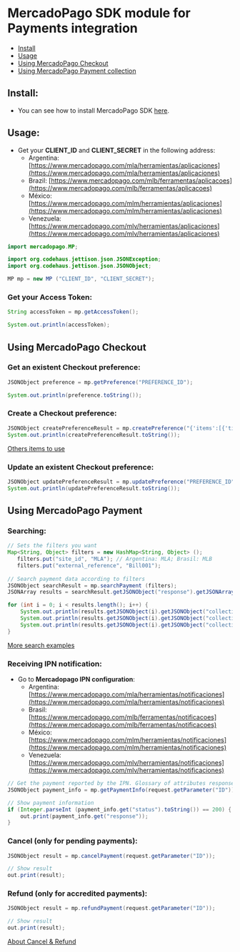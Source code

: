 # MercadoPago SDK module for Payments integration

* [Install](#install)
* [Usage](#usage)
* [Using MercadoPago Checkout](#checkout)
* [Using MercadoPago Payment collection](#payments)

<a name="install"></a>
## Install:
* You can see how to install MercadoPago SDK <a href="https://github.com/mercadopago/sdk-java/blob/master/INSTALL.md">here</a>.

<a name="usage"></a>
## Usage:

* Get your **CLIENT_ID** and **CLIENT_SECRET** in the following address:
	* Argentina: [https://www.mercadopago.com/mla/herramientas/aplicaciones](https://www.mercadopago.com/mla/herramientas/aplicaciones)
	* Brazil: [https://www.mercadopago.com/mlb/ferramentas/aplicacoes](https://www.mercadopago.com/mlb/ferramentas/aplicacoes)
	* México: [https://www.mercadopago.com/mlm/herramientas/aplicaciones](https://www.mercadopago.com/mlm/herramientas/aplicaciones)
	* Venezuela: [https://www.mercadopago.com/mlv/herramientas/aplicaciones](https://www.mercadopago.com/mlv/herramientas/aplicaciones)

```JAVA
import mercadopago.MP;

import org.codehaus.jettison.json.JSONException;
import org.codehaus.jettison.json.JSONObject;

MP mp = new MP ("CLIENT_ID", "CLIENT_SECRET");

```

### Get your Access Token:

```JAVA
String accessToken = mp.getAccessToken();

System.out.println(accessToken);
```

<a name="checkout"></a>
## Using MercadoPago Checkout

### Get an existent Checkout preference:

```JAVA
JSONObject preference = mp.getPreference("PREFERENCE_ID");

System.out.println(preference.toString());
```

### Create a Checkout preference:

```JAVA
JSONObject createPreferenceResult = mp.createPreference("{'items':[{'title':'Prueba','quantity':1,'currency_id':'ARS','unit_price':10.5}]}");
System.out.println(createPreferenceResult.toString());
```
<a href="http://developers.mercadopago.com/documentacion/recibir-pagos#glossary">Others items to use</a>

### Update an existent Checkout preference:

```JAVA
JSONObject updatePreferenceResult = mp.updatePreference("PREFERENCE_ID", "{'items':[{'title':'Prueba','quantity':1,'currency_id':'USD','unit_price':2}]}");
System.out.println(updatePreferenceResult.toString());
```

<a name="payments"></a>
## Using MercadoPago Payment

### Searching:

```JAVA
// Sets the filters you want
Map<String, Object> filters = new HashMap<String, Object> ();
   filters.put("site_id", "MLA"); // Argentina: MLA; Brasil: MLB
   filters.put("external_reference", "Bill001");
        
// Search payment data according to filters
JSONObject searchResult = mp.searchPayment (filters);
JSONArray results = searchResult.getJSONObject("response").getJSONArray("results");

for (int i = 0; i < results.length(); i++) {
	System.out.println(results.getJSONObject(i).getJSONObject("collection").getString("id"));
	System.out.println(results.getJSONObject(i).getJSONObject("collection").getString("external_reference"));
	System.out.println(results.getJSONObject(i).getJSONObject("collection").getString("status"));
}
```

<a href="http://developers.mercadopago.com/documentacion/busqueda-de-pagos-recibidos">More search examples</a>

### Receiving IPN notification:

* Go to **Mercadopago IPN configuration**:
	* Argentina: [https://www.mercadopago.com/mla/herramientas/notificaciones](https://www.mercadopago.com/mla/herramientas/notificaciones)
	* Brasil: [https://www.mercadopago.com/mlb/ferramentas/notificacoes](https://www.mercadopago.com/mlb/ferramentas/notificacoes)
	* México: [https://www.mercadopago.com/mlm/herramientas/notificaciones](https://www.mercadopago.com/mlm/herramientas/notificaciones)
	* Venezuela: [https://www.mercadopago.com/mlv/herramientas/notificaciones](https://www.mercadopago.com/mlv/herramientas/notificaciones)<br />

```JAVA
// Get the payment reported by the IPN. Glossary of attributes response in https://developers.mercadopago.com
JSONObject payment_info = mp.getPaymentInfo(request.getParameter("ID"));

// Show payment information
if (Integer.parseInt (payment_info.get("status").toString()) == 200) {
    out.print(payment_info.get("response"));
}
```

### Cancel (only for pending payments):

```JAVA
JSONObject result = mp.cancelPayment(request.getParameter("ID"));

// Show result
out.print(result);
```

### Refund (only for accredited payments):

```JAVA
JSONObject result = mp.refundPayment(request.getParameter("ID"));

// Show result
out.print(result);
```
<a href=http://developers.mercadopago.com/documentacion/devolucion-y-cancelacion> About Cancel & Refund </a>
